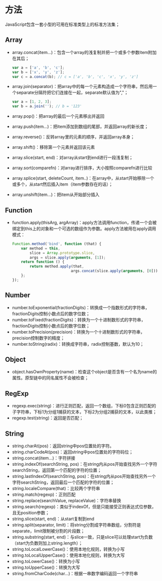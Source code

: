 # 方法

JavaScript包含一套小型的可用在标准类型上的标准方法集；

## Array

* array.concat(item...)：包含一个array的浅复制并把一个或多个参数item附加在其后；

  ```javascript
  var a = ['a', 'b', 'c'];
  var b = ['x', 'y', 'z'];
  var c = a.concat(b); // c = ['a', 'b', 'c', 'x', 'y', 'z']
  ```

* array.join(separator)：把array中的每一个元素构造成一个字符串，然后用一个separate分隔符把它们连接在一起，separate默认值为","；

  ```javascript
  var a = [1, 2, 3];
  var b = a.join(''); // b = '123'
  ```

* array.pop()：把array的最后一个元素移出并返回

* array.push(item...)：把item添加到数组的尾部，并返回array的新长度；

* array.reverse()：反转array里的元素的顺序，并返回array本身；

* array.shift()：移除第一个元素并返回该元素

* array.slice(start, end)：对array从start到end进行一段浅复制；

* array.sort(comparefn)：对array进行排序，大小按照comparefn进行比较

* array.splice(start, deleteCount, item..)：在array中，从start开始移除一个或多个，从start然后插入item（item参数存在的话）；

* array.unshift(item...)：把item从开始部分插入

## Function

* function.apply(thisArg, argArray)：apply方法调用function，传递一个会被绑定到this上的对象和一个可选的数组作为参数。apply方法被用在apply调用模式：

  ```javascript
  Function.method('bind', function (that) {
      var method = this,
          slice = Array.prototype.slice,
          args = slice.apply(arguments, [1]);
      return function () {
          return method.apply(that,
                             args.concat(slice.apply(arguments, [0])));
      };
  });
  ```

## Number

* number.toExponential(fractionDigits)：转换成一个指数形式的字符串，fractionDigits控制小数点后的数字位数；
* number.toFixed(fractionDigits)：转换为一个十进制数形式的字符串，fractionDigits控制小数点后的数字位数；
* number.toPrecision(precision)：转换为一个十进制数形式的字符串，precision控制数字的精度；
* number.toString(radix)：转换成字符串，radix控制基数，默认为10；

## Object

* object.hasOwnProperty(name)：检查这个object是否含有一个名为name的属性。原型链中的同名属性不会被检查；

## RegExp

* regexp.exec(string)：进行正则匹配，返回一个数组，下标0包含正则匹配的子字符串，下标1为分组1捕获的文本，下标2为分组2捕获的文本，以此类推；
* regexp.test(string)：返回是否匹配；

## String

* string.charAt(pos)：返回string中pos位置处的字符。
* string.charCodeAt(pos)：返回string中pos位置处的字符码位；
* string.concat(item...)：字符拼接
* string.indexOf(searchString, pos)：在string内从pos开始查找另外一个字符searchString，返回第一个匹配的字符的位置；
* string.lastIndexOf(searchString, pos)：在string内从pos开始查找另外一个字符searchString，返回最后一个匹配的字符的位置；
* string.localeCompare(that)：比较两个字符串
* string.match(regexp)：正则匹配
* string.replace(searchValue, replaceValue)：字符串替换
* string.search(regexp)：类似于indexOf，但是只能接受正则表达式位参数，且无position参数；
* string.slice(start, end)：从start复制到end
* string.split(separator, limit)：将string分割成字符串数组，分割符是separate，limit限制被分割的片段数；
* string.substring(start, end)：与slice一致，只是slice可以处理start为负数（start为负数则加上string.length）；
* string.toLocalLowerCase()：使用本地化规则，转换为小写
* string.toLocalUpperCase()：使用本地化规则，转换为大写
* string.toLowerCase()：转换为小写
* string.toUpperCase()：转换为大写
* string.fromCharCode(char...)：根据一串数字编码返回一个字符串

